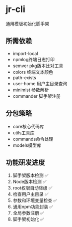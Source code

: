# jr-cli
通用模版初始化脚手架

## 所需依赖
- import-local
- npmlog终端日志打印
- semver pkg版本比对工具
- colors 终端文本颜色
- path-exists
- user-home 用户主目录查询
- minimist 参数解析
- commander 脚手架注册

## 分包策略
- core核心代码库
- utils工具库
- commands命令处理
- models模型库

## 功能研发进度
1. 脚手架版本检测 ✅
2. Node版本检测  ✅
3. root权限自动降级 ✅
4. 检查用户主目录 ✅
5. 参数和环境变量检查 ✅
6. 通用npm功能封装 ✅
7. 全局参数注册 ✅
8. 脚手架初始化 ✅
